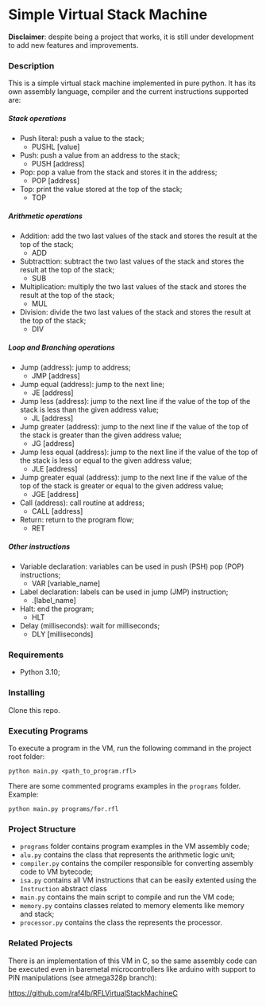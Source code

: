 # Simple Virtual Stack Machine
**Disclaimer**: despite being a project that works, it is still under development to add new features and improvements.

### Description
This is a simple virtual stack machine implemented in pure python. It has its own assembly language, compiler and the current instructions supported are:

##### Stack operations
- Push literal: push a value to the stack;
  - PUSHL [value]
- Push: push a value from an address to the stack;
  - PUSH [address]
- Pop: pop a value from the stack and stores it in the address;
  - POP [address]
- Top: print the value stored at the top of the stack;
  - TOP
##### Arithmetic operations
- Addition: add the two last values of the stack and stores the result at the top of the stack;
  - ADD
- Subtracttion: subtract the two last values of the stack and stores the result at the top of the stack;
  - SUB
- Multiplication: multiply the two last values of the stack and stores the result at the top of the stack;
  - MUL
- Division: divide the two last values of the stack and stores the result at the top of the stack;
  - DIV
##### Loop and Branching operations
- Jump (address): jump to address;
  - JMP [address]
- Jump equal (address): jump to the next line;
  - JE [address]
- Jump less (address): jump to the next line if the value of the top of the stack is less than the given address value;
  - JL [address]
- Jump greater (address): jump to the next line if the value of the top of the stack is greater than the given address value;
  - JG [address]
- Jump less equal (address): jump to the next line if the value of the top of the stack is less or equal to the given address value;
  - JLE [address]
- Jump greater equal (address): jump to the next line if the value of the top of the stack is greater or equal to the given address value;
  - JGE [address]
- Call (address): call routine at address;
  - CALL [address]
- Return: return to the program flow;
  - RET
##### Other instructions
- Variable declaration: variables can be used in push (PSH) pop (POP) instructions;
  - VAR [variable_name]
- Label declaration: labels can be used in jump (JMP) instruction;
  -  .[label_name]
- Halt: end the program;
  - HLT
- Delay (milliseconds): wait for milliseconds;
  - DLY [milliseconds]

### Requirements
 - Python 3.10;
 
### Installing
Clone this repo.

### Executing Programs
To execute a program in the VM, run the following command in the project root folder:
```
python main.py <path_to_program.rfl>
```
There are some commented programs examples in the ```programs``` folder. Example:
```
python main.py programs/for.rfl
```

### Project Structure
- ```programs``` folder contains program examples in the VM assembly code;
- ```alu.py``` contains the class that represents the arithmetic logic unit;
- ```compiler.py``` contains the compiler responsible for converting assembly code to VM bytecode;
- ```isa.py``` contains all VM instructions that can be easily extented using the ```Instruction``` abstract class
- ```main.py``` contains the main script to compile and run the VM code;
- ```memory.py``` contains classes related to memory elements like memory and stack;
- ```processor.py``` contains the class the represents the processor.

### Related Projects
There is an implementation of this VM in C, so the same assembly code can be executed even in baremetal microcontrollers like arduino with support to PIN manipulations (see atmega328p branch):

https://github.com/raf4lb/RFLVirtualStackMachineC
